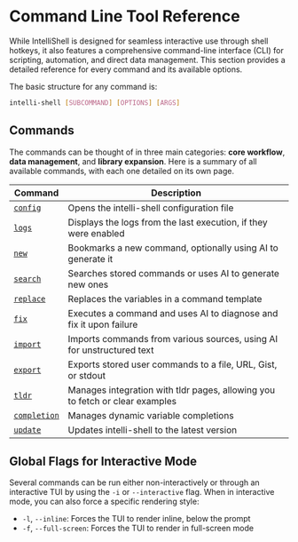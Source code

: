# Command Line Tool Reference

While IntelliShell is designed for seamless interactive use through shell hotkeys, it also features a comprehensive
command-line interface (CLI) for scripting, automation, and direct data management. This section provides a
detailed reference for every command and its available options.

The basic structure for any command is:

```sh
intelli-shell [SUBCOMMAND] [OPTIONS] [ARGS]
```

## Commands

The commands can be thought of in three main categories: **core workflow**, **data management**, and **library expansion**.
Here is a summary of all available commands, with each one detailed on its own page.

| Command                                   | Description                                                                  |
| ----------------------------------------- | ---------------------------------------------------------------------------- |
| [`config`](./config.md)                   | Opens the intelli-shell configuration file                                   |
| [`logs`](./logs.md)                       | Displays the logs from the last execution, if they were enabled              |
| [`new`](./new.md)                         | Bookmarks a new command, optionally using AI to generate it                  |
| [`search`](./search.md)                   | Searches stored commands or uses AI to generate new ones                     |
| [`replace`](./replace.md)                 | Replaces the variables in a command template                                 |
| [`fix`](./fix.md)                         | Executes a command and uses AI to diagnose and fix it upon failure           |
| [`import`](./import.md)                   | Imports commands from various sources, using AI for unstructured text        |
| [`export`](./export.md)                   | Exports stored user commands to a file, URL, Gist, or stdout                 |
| [`tldr`](./tldr.md)                       | Manages integration with tldr pages, allowing you to fetch or clear examples |
| [`completion`](./completion.md)           | Manages dynamic variable completions                                         |
| [`update`](./update.md)                   | Updates intelli-shell to the latest version                                  |

## Global Flags for Interactive Mode

Several commands can be run either non-interactively or through an interactive TUI by using the `-i` or `--interactive`
flag. When in interactive mode, you can also force a specific rendering style:

- `-l`, `--inline`: Forces the TUI to render inline, below the prompt
- `-f`, `--full-screen`: Forces the TUI to render in full-screen mode
